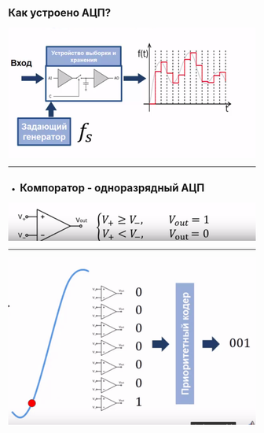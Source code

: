 ## Как устроено АЦП? 
![10](assets/images/5.png) 

---
- ## Компоратор - одноразрядный АЦП
![111](assets/images/6.png)

---
![1111](assets/images/123.gif)
